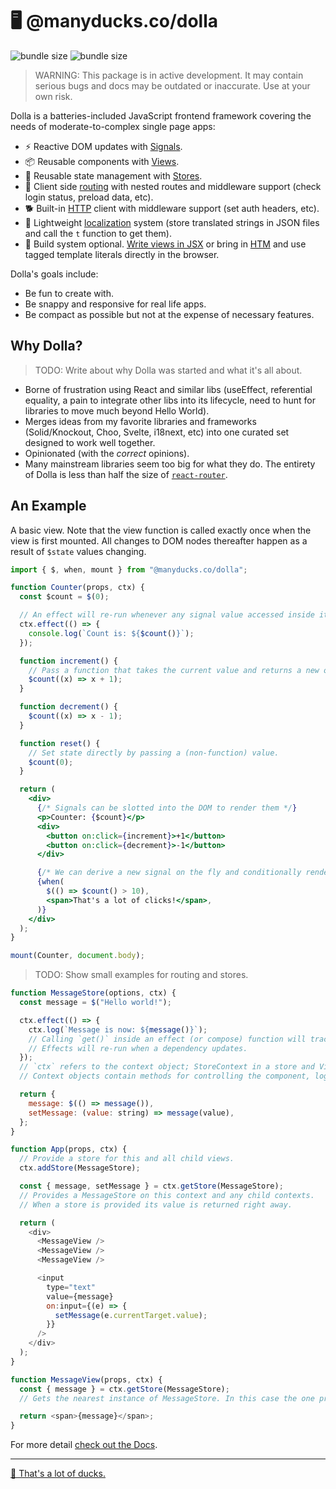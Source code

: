 # 🖥 @manyducks.co/dolla

![bundle size](https://img.shields.io/bundlephobia/min/@manyducks.co/dolla)
![bundle size](https://img.shields.io/bundlephobia/minzip/@manyducks.co/dolla)

> WARNING: This package is in active development. It may contain serious bugs and docs may be outdated or inaccurate. Use at your own risk.

Dolla is a batteries-included JavaScript frontend framework covering the needs of moderate-to-complex single page apps:

- ⚡ Reactive DOM updates with [Signals](./docs/state.md).
- 📦 Reusable components with [Views](./docs/views.md).
- 💾 Reusable state management with [Stores](./docs/stores.md).
- 🔀 Client side [routing](./docs/router.md) with nested routes and middleware support (check login status, preload data, etc).
- 🐕 Built-in [HTTP](./docs/http.md) client with middleware support (set auth headers, etc).
- 📍 Lightweight [localization](./docs/i18n.md) system (store translated strings in JSON files and call the `t` function to get them).
- 🍳 Build system optional. [Write views in JSX](./docs/setup.md) or bring in [HTM](https://github.com/developit/htm) and use tagged template literals directly in the browser.

Dolla's goals include:

- Be fun to create with.
- Be snappy and responsive for real life apps.
- Be compact as possible but not at the expense of necessary features.

## Why Dolla?

> TODO: Write about why Dolla was started and what it's all about.

- Borne of frustration using React and similar libs (useEffect, referential equality, a pain to integrate other libs into its lifecycle, need to hunt for libraries to move much beyond Hello World).
- Merges ideas from my favorite libraries and frameworks (Solid/Knockout, Choo, Svelte, i18next, etc) into one curated set designed to work well together.
- Opinionated (with the _correct_ opinions).
- Many mainstream libraries seem too big for what they do. The entirety of Dolla is less than half the size of [`react-router`](https://bundlephobia.com/package/react-router@7.1.5).

## An Example

A basic view. Note that the view function is called exactly once when the view is first mounted. All changes to DOM nodes thereafter happen as a result of `$state` values changing.

```jsx
import { $, when, mount } from "@manyducks.co/dolla";

function Counter(props, ctx) {
  const $count = $(0);

  // An effect will re-run whenever any signal value accessed inside it changes.
  ctx.effect(() => {
    console.log(`Count is: ${$count()}`);
  });

  function increment() {
    // Pass a function that takes the current value and returns a new one.
    $count((x) => x + 1);
  }

  function decrement() {
    $count((x) => x - 1);
  }

  function reset() {
    // Set state directly by passing a (non-function) value.
    $count(0);
  }

  return (
    <div>
      {/* Signals can be slotted into the DOM to render them */}
      <p>Counter: {$count}</p>
      <div>
        <button on:click={increment}>+1</button>
        <button on:click={decrement}>-1</button>
      </div>

      {/* We can derive a new signal on the fly and conditionally render something based on that condition */}
      {when(
        $(() => $count() > 10),
        <span>That's a lot of clicks!</span>,
      )}
    </div>
  );
}

mount(Counter, document.body);
```

> TODO: Show small examples for routing and stores.

```js
function MessageStore(options, ctx) {
  const message = $("Hello world!");

  ctx.effect(() => {
    ctx.log(`Message is now: ${message()}`);
    // Calling `get()` inside an effect (or compose) function will track that reactive value as a dependency.
    // Effects will re-run when a dependency updates.
  });
  // `ctx` refers to the context object; StoreContext in a store and ViewContext in a view.
  // Context objects contain methods for controlling the component, logging and attaching lifecycle hooks.

  return {
    message: $(() => message()),
    setMessage: (value: string) => message(value),
  };
}

function App(props, ctx) {
  // Provide a store for this and all child views.
  ctx.addStore(MessageStore);

  const { message, setMessage } = ctx.getStore(MessageStore);
  // Provides a MessageStore on this context and any child contexts.
  // When a store is provided its value is returned right away.

  return (
    <div>
      <MessageView />
      <MessageView />
      <MessageView />

      <input
        type="text"
        value={message}
        on:input={(e) => {
          setMessage(e.currentTarget.value);
        }}
      />
    </div>
  );
}

function MessageView(props, ctx) {
  const { message } = ctx.getStore(MessageStore);
  // Gets the nearest instance of MessageStore. In this case the one provided at the parent.

  return <span>{message}</span>;
}
```

For more detail [check out the Docs](./docs/index.md).

---

[🦆 That's a lot of ducks.](https://www.manyducks.co)
